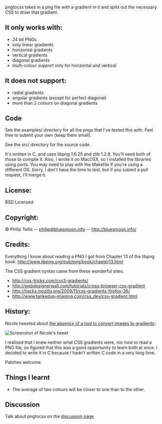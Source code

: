 pngtocss takes in a png file with a gradient in it and spits out the necessary CSS to
draw that gradient.

## It only works with:

*  24 bit PNGs
*  only linear gradients
*  horizontal gradients
*  vertical gradients
*  diagonal gradients
*  multi-colour support only for horizontal and vertical

## It does not support:

*  radial gradients
*  angular gradients (except for perfect diagonal)
*  more than 2 colours on diagonal gradients

## Code

See the examples/ directory for all the pngs that I've tested this with.  Feel free
to submit your own (keep them small).

See the src/ directory for the source code.

It's written in C, and uses libpng 1.6.25 and zlib 1.2.8. You'll need both of those to compile it.
Also, I wrote it on MacOSX, so I installed the libraries using ports.  You may need to
play with the Makefile if you're using a different OS.  Sorry, I don't have the time 
to test, but if you submit a pull request, I'll merge it.

## License:

BSD Licensed

## Copyright:

&copy; Philip Tellis -- <philip@bluesmoon.info> -- http://bluesmoon.info/

## Credits:

Everything I know about reading a PNG I got from Chapter 13 of the libpng book: 
http://www.libpng.org/pub/png/book/chapter13.html

The CSS gradient syntax came from these wonderful sites:

*  http://css-tricks.com/css3-gradients/
*  http://webdesignerwall.com/tutorials/cross-browser-css-gradient
*  http://hacks.mozilla.org/2009/11/css-gradients-firefox-36/
*  http://www.tankedup-imaging.com/css_dev/css-gradient.html

## History:

Nicole tweeted about [the absence of a tool to convert images to gradients](http://twitter.com/stubbornella/status/61499795801505792/):

![Screenshot of Nicole's tweet](tweet.png)

I realised that I knew neither what CSS gradients were, nor how to read a PNG file, so
figured that this was a good opportunity to learn both at once.  I decided to write it
in C because I hadn't written C code in a very long time.

Patches welcome.

## Things I learnt

*  The average of two colours will be closer to one than to the other.

## Discussion

Talk about pngtocss on the [discussion page](http://bluesmoon.github.com/pngtocss/)
